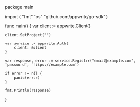 package main

import (
    "fmt"
    "os"
    "github.com/appwrite/go-sdk"
)

func main() {
    var client := appwrite.Client{}

    client.SetProject("")

    var service := appwrite.Auth{
        client: &client
    }

    var response, error := service.Register("email@example.com", "password", "https://example.com")

    if error != nil {
        panic(error)
    }

    fmt.Println(response)
}
